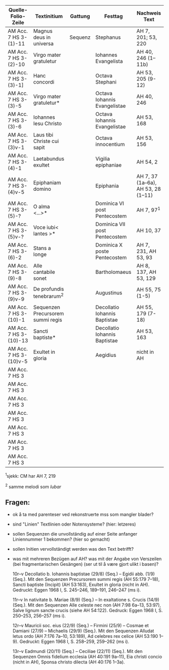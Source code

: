 | Quelle-Folio-Zeile | Textinitium | Gattung | Festtag | Nachweis Text |
|--|--|--|--|--|
|AM Acc. 7 HS 3-(1)-11| Magnus deus in universa | Sequenz | Stephanus | AH 7, 201; 53, 220 |
|AM Acc. 7 HS 3-(2)-10| Virgo mater gratuletur || Iohannes Evangelista | AH 40, 246 (1–11b) |
|AM Acc. 7 HS 3-(3)-1]| Hanc concordi || Octava Stephani | AH 53, 205 (9-12) |
|AM Acc. 7 HS 3-(3)-5| Virgo mater gratuletur* || Octava Iohannis Evangelistae |AH 40, 246 |
|AM Acc. 7 HS 3-(3)-6| Iohannes Iesu Christo || Octava Iohannis Evangelistae | AH 53, 168 |
|AM Acc. 7 HS 3-(3)v-1| Laus tibi Christe cui sapit|| Octava innocentium | AH 53, 156 |
|AM Acc. 7 HS 3-(4)-1| Laetabundus exultet || Vigilia epiphaniae | AH 54, 2 |
|AM Acc. 7 HS 3-(4)v-5| Epiphaniam domino || Epiphania | AH 7, 37 (1a–6a), AH 53, 28 (1–11) |
|AM Acc. 7 HS 3-(5)-?| O alma <...>* || Dominica VI post Pentecostem | AH 7, 97<sup>1</sup> |
|AM Acc. 7 HS 3-(5)v-?| Voce iubi< lantes >* || Dominica VII post Pentecostem | AH 10, 37 |
|AM Acc. 7 HS 3-(6)-2| Stans a longe || Dominica X poste Pentecostem | AH 7, 231, AH 53, 93 |
|AM Acc. 7 HS 3-(9)-8| Alle cantabile sonet|| Bartholomaeus | AH 8, 137, AH 53, 129 |
|AM Acc. 7 HS 3-(9)v-9| De profundis tenebrarum<sup>2</sup> || Augustinus | AH 55, 75 (1-5) |
|AM Acc. 7 HS 3-(10)-1| Sequenzen Precursorem summi regis || Decollatio Iohannis Baptistae | AH 55, 179 (7-18) |
|AM Acc. 7 HS 3-(10)-13| Sancti baptiste* || Decollatio Iohannis Baptistae | AH 53, 163 |
|AM Acc. 7 HS 3-(10)v-5| Exultet in gloria || Aegidius |  nicht in AH |
|AM Acc. 7 HS 3| 
|AM Acc. 7 HS 3|
|AM Acc. 7 HS 3|    
|AM Acc. 7 HS 3| 
|AM Acc. 7 HS 3| 
|AM Acc. 7 HS 3|
|AM Acc. 7 HS 3|    


<sup>1</sup>sjekk: CM har AH 7, 219
    
<sup>2</sup> samme melodi som <i>Iubar</i>
    
    
## Fragen:

- ok å ta med parenteser ved rekonstruerte mss som mangler blader?
- sind "Linien" Textlinien oder Notensysteme? (hier: letzeres)
- sollen Sequenzen die unvollständig auf einer Seite anfanger Liniennummer 1 bekommen? (hier so gemacht)
- sollen Initien vervollständigt werden was den Text betrifft?
- was mit mehreren Bezügen auf AH? was mit der Angabe von Verszeilen (bei fragmentarischen Gesängen) (ser ut til å være gjort ulikt i basen)?

    10r–v Decollatio b. Iohannis baptistae (29/8) (Seq.) – Egidii abb. (1/9) (Seq.). Mit den Sequenzen Precursorem summi regis (AH 55:179 7–18), Sancti baptiste (Incipit) (AH 53:163), Exultet in gloria (nicht in AH). Gedruckt: Eggen 1968 I, S. 245–246, 189–191, 246–247 (ms i).

    11r–v In nativitate b. Mariae (8/9) (Seq.) – In exaltatione s. Crucis (14/9) (Seq.). Mit den Sequenzen Alle celeste nec non (AH 7:98 6a–13, 53:97), Salve lignum sancte crucis (siehe AH 54:122). Gedruck: Eggen 1968 I, S. 250–253, 256–257 (ms i).

    12r–v Mauricii soc. eius (22/9) (Seq.) – Firmini (25/9) – Cosmae et Damiani (27/9) – Michaelis (29/9) (Seq.). Mit den Sequenzen Alludat letus ordo (AH 7:176 7a–10, 53:189), Ad celebres rex celice (AH 53:190 1–9). Gedruckt: Eggen 1968 I, S. 258–259, 259–262 (ms i).

    13r–v Eadmundi (20/11) (Seq.) – Ceciliae (22/11) (Seq.). Mit den Sequenzen Omnis fidelium ecclesia (AH 40:191 9a–11), Eia christi concio (nicht in AH), Sponsa christo dilecta (AH 40:176 1–3a). 
